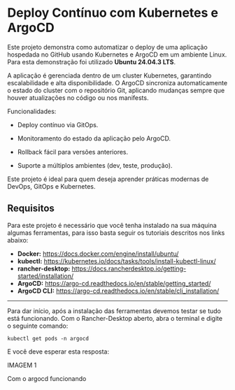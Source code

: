 # Deploy Contínuo com Kubernetes e ArgoCD

Este projeto demonstra como automatizar o deploy de uma aplicação hospedada no GitHub usando Kubernetes e ArgoCD em um ambiente Linux. Para esta demonstração foi utilizado **Ubuntu 24.04.3 LTS**.

A aplicação é gerenciada dentro de um cluster Kubernetes, garantindo escalabilidade e alta disponibilidade. O ArgoCD sincroniza automaticamente o estado do cluster com o repositório Git, aplicando mudanças sempre que houver atualizações no código ou nos manifests.

Funcionalidades:

- Deploy contínuo via GitOps.

- Monitoramento do estado da aplicação pelo ArgoCD.

- Rollback fácil para versões anteriores.

- Suporte a múltiplos ambientes (dev, teste, produção).

Este projeto é ideal para quem deseja aprender práticas modernas de DevOps, GitOps e Kubernetes.


## Requisitos

Para este projeto é necessário que você tenha instalado na sua máquina algumas ferramentas, para isso basta seguir os tutoriais descritos nos links abaixo:

- **Docker:** <a>https://docs.docker.com/engine/install/ubuntu/</a>
- **kubectl:** <a>https://kubernetes.io/docs/tasks/tools/install-kubectl-linux/</a>
- **rancher-desktop:** <a>https://docs.rancherdesktop.io/getting-started/installation/</a>
- **ArgoCD:** <a>https://argo-cd.readthedocs.io/en/stable/getting_started/</a>
- **ArgoCD CLI:** <a>https://argo-cd.readthedocs.io/en/stable/cli_installation/</a>


***

Para dar início, após a instalação das ferramentas devemos testar se tudo está funcionando. Com o Rancher-Desktop aberto, abra o terminal e digite o seguinte comando:

    kubectl get pods -n argocd

E você deve esperar esta resposta:

IMAGEM 1

Com o argocd funcionando

